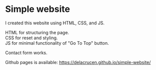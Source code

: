 # Simple website
I created this website using HTML, CSS, and JS.

HTML for structuring the page.  
CSS for reset and styling.  
JS for minimal functionality of "Go To Top" button.  

Contact form works.  

Github pages is available: https://delacrucen.github.io/simple-website/
